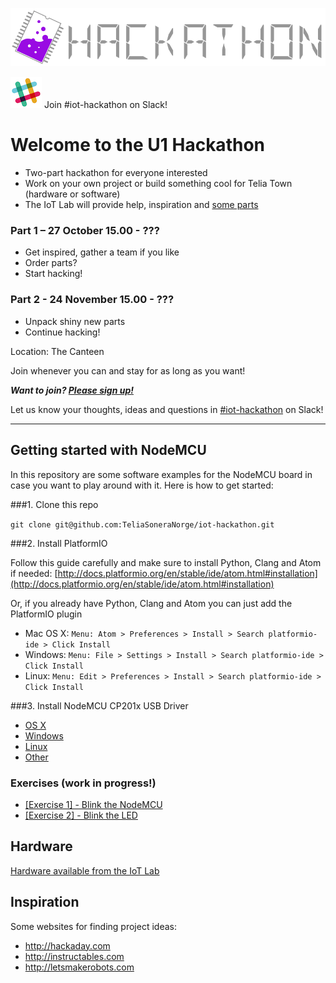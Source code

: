 ![TeliaNextIotLabHackathon](img/TeliaNextIoTLab.png?raw=true)

![Slack](img/slack.png) Join #iot-hackathon on Slack!


# Welcome to the U1 Hackathon

* Two-part hackathon for everyone interested
* Work on your own project or build something cool for Telia Town (hardware or software)
* The IoT Lab will provide help, inspiration and [some parts](doc/hardware/hardware.md)

### Part 1 – 27 October 15.00 - ???
 * Get inspired, gather a team if you like
 * Order parts?
 * Start hacking!

### Part 2 - 24 November 15.00 - ???
 * Unpack shiny new parts
 * Continue hacking!

Location: The Canteen

Join whenever you can and stay for as long as you want!

***Want to join? [Please sign up!](http://bit.ly/2dQGwxZ)***

Let us know your thoughts, ideas and questions in [#iot-hackathon](slack://channel?team=T03PATMPV&id=C2KGD3F37) on Slack!

---
## Getting started with NodeMCU
In this repository are some software examples for the NodeMCU board in case you want to play around with it. Here is how to get started:

###1. Clone this repo

```git clone git@github.com:TeliaSoneraNorge/iot-hackathon.git```
    
###2. Install PlatformIO

 Follow this guide carefully and make sure to install Python, Clang and Atom if needed: [http://docs.platformio.org/en/stable/ide/atom.html#installation](http://docs.platformio.org/en/stable/ide/atom.html#installation)

 Or, if you already have Python, Clang and Atom you can just add the PlatformIO plugin

 * Mac OS X: `Menu: Atom > Preferences > Install > Search platformio-ide > Click Install`
 * Windows: `Menu: File > Settings > Install > Search platformio-ide > Click Install`
 * Linux: `Menu: Edit > Preferences > Install > Search platformio-ide > Click Install`
        
###3. Install NodeMCU CP201x USB Driver
* [OS X](http://www.silabs.com/Support%20Documents/Software/Mac_OSX_VCP_Driver.zip)
* [Windows](http://www.silabs.com/Support%20Documents/Software/CP210x_Windows_Drivers.zip)
* [Linux](http://www.silabs.com/Support%20Documents/Software/Linux_3.x.x_VCP_Driver_Source.zip)
* [Other](http://www.silabs.com/products/mcu/pages/usbtouartbridgevcpdrivers.aspx)



### Exercises (work in progress!)

* [[Exercise 1] - Blink the NodeMCU](doc/exercise/1-blink/README.md)
* [[Exercise 2] - Blink the LED](doc/exercise/2-blink/README.md)


## Hardware

[Hardware available from the IoT Lab](doc/hardware/hardware.md)

## Inspiration

Some websites for finding project ideas:

* http://hackaday.com
* http://instructables.com
* http://letsmakerobots.com
